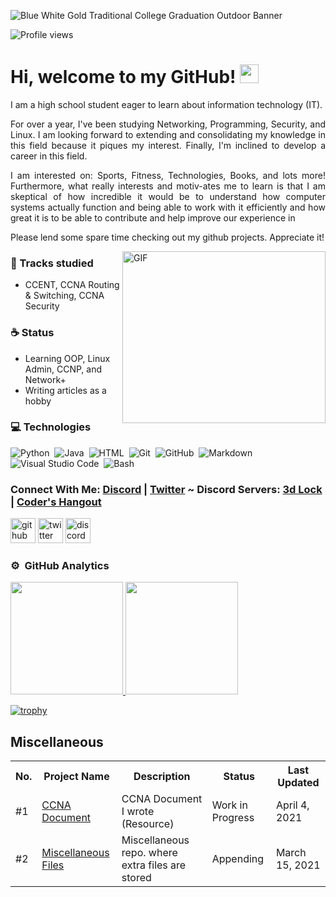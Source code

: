 ![Blue White Gold Traditional College Graduation Outdoor Banner](https://user-images.githubusercontent.com/75497349/116903076-83a5e700-ac6e-11eb-847b-958610786a0f.png)

![Profile views](https://gpvc.arturio.dev/FrancisIGP)

# Hi, welcome to my GitHub! <img width="30" src="https://emojis.slackmojis.com/emojis/images/1593555389/9579/blob_excited.gif?1593555389" alt="party blob" />

I am a high school student eager to learn about information technology (IT).

<p align="justify">For over a year, I've been studying Networking, Programming, Security, and Linux. I am looking forward to extending and consolidating my knowledge in this field because it piques my interest. Finally, I'm inclined to develop a career in this field.</p>

<p align="justify">I am interested on: Sports, Fitness, Technologies, Books, and lots more! Furthermore, what really interests and motiv-ates me to learn is that I am skeptical of how incredible it would be to understand how computer systems actually function and being able to work with it efficiently and how great it is to be able to contribute and help improve our experience in </p>

Please lend some spare time checking out my github projects. Appreciate it!

<img alt="GIF" src="https://media.giphy.com/media/ES4Vcv8zWfIt2/giphy.gif" align="right" width="325" height="275"/>

### 🧠 Tracks studied 

   - CCENT, CCNA Routing & Switching, CCNA Security

### ☕ Status

  - Learning OOP, Linux Admin, CCNP, and Network+
  - Writing articles as a hobby

### 💻 Technologies

![Python](https://img.shields.io/badge/-Python-05122A?style=flat&logo=python)&nbsp;
![Java](https://img.shields.io/badge/-Java-05122A?style=flat&logo=Java&logoColor=FFA518)&nbsp;
![HTML](https://img.shields.io/badge/-HTML-05122A?style=flat&logo=HTML5)&nbsp;
![Git](https://img.shields.io/badge/-Git-05122A?style=flat&logo=git)&nbsp;
![GitHub](https://img.shields.io/badge/-GitHub-05122A?style=flat&logo=github)&nbsp;
![Markdown](https://img.shields.io/badge/-Markdown-05122A?style=flat&logo=markdown)&nbsp;
![Visual Studio Code](https://img.shields.io/badge/-Visual%20Studio%20Code-05122A?style=flat&logo=visual-studio-code&logoColor=007ACC)&nbsp;
![Bash](https://img.shields.io/badge/-Shell_Script-05122A?style=flat&logo=gnu-bash)&nbsp;

### Connect With Me: <a href="https://discordapp.com/users/448500121605505035/">Discord</a> | <a href="https://twitter.com/Francis_IGP">Twitter</a> ~ Discord Servers: <a href="https://discord.gg/G563YXspQf">3d Lock</a> | <a href="https://discord.gg/sc8n9p8w6E">Coder's Hangout</a>

[<img src='https://cdn.jsdelivr.net/npm/simple-icons@3.0.1/icons/github.svg' alt='github' height='40'>](https://github.com/FrancisIGP)  [<img src='https://cdn.jsdelivr.net/npm/simple-icons@3.0.1/icons/twitter.svg' alt='twitter' height='40'>](https://twitter.com/FrancisIGP)  [<img src='https://cdn.jsdelivr.net/npm/simple-icons@3.0.1/icons/discord.svg' alt='discord' height='40'>](https://discordapp.com/users/448500121605505035/)

### ⚙️ &nbsp;GitHub Analytics

<p align="left">
  <a href="https://github.com/FrancisIGP">
    <img height="180em" src="https://github-readme-stats.vercel.app/api?username=FrancisIGP&count_private=true&show_icons=true&theme=algolia&&include_all_commits=true"/>
    <img height="180em" src="https://github-readme-stats-eight-theta.vercel.app/api/top-langs/?username=amandewatnitrr&hide=html,css,javascript&layout=compact&langs_count=8&theme=algolia"/>
  </a>
</p>

[![trophy](https://github-profile-trophy.vercel.app/?username=FrancisIGP)](https://github.com/ryo-ma/github-profile-trophy)

## Miscellaneous

<table>
  <tr>
    <th>No.</th>        
    <th>Project Name</th>
    <th>Description</th>
    <th>Status</th>
    <th>Last Updated</th>
  </tr>
  <tr>
    <td>#1</td>
    <td><a href="https://github.com/FrancisIGP/CCNA-Document">CCNA Document</a></td>
    <td>CCNA Document I wrote (Resource)</td>
    <td>Work in Progress</td>
    <td>April 4, 2021</td>
  </tr>
  <tr>
    <td>#2</td>
    <td><a href="https://github.com/FrancisIGP/Miscellaneous">Miscellaneous Files</a></td>
    <td>Miscellaneous repo. where extra files are stored</td>
    <td>Appending</td>
    <td>March 15, 2021</td>
  </tr>
 </table>
